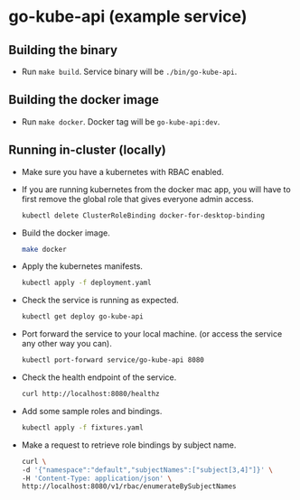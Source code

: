# go-kube-api (example service)

## Building the binary

* Run `make build`. Service binary will be `./bin/go-kube-api`.

## Building the docker image

* Run `make docker`. Docker tag will be `go-kube-api:dev`.

## Running in-cluster (locally)

* Make sure you have a kubernetes with RBAC enabled.
* If you are running kubernetes from the docker mac app, you will have to
  first remove the global role that gives everyone admin access.

  ```sh
  kubectl delete ClusterRoleBinding docker-for-desktop-binding
  ```

* Build the docker image.
  
  ```sh
  make docker
  ```

* Apply the kubernetes manifests.
  
  ```sh
  kubectl apply -f deployment.yaml
  ```

* Check the service is running as expected.
  
  ```sh
  kubectl get deploy go-kube-api
  ```

* Port forward the service to your local machine.
  (or access the service any other way you can).

  ```sh
  kubectl port-forward service/go-kube-api 8080
  ```

* Check the health endpoint of the service.
  
  ```sh
  curl http://localhost:8080/healthz
  ```

* Add some sample roles and bindings.

  ```sh
  kubectl apply -f fixtures.yaml
  ```

* Make a request to retrieve role bindings by subject name.

  ```sh
  curl \
  -d '{"namespace":"default","subjectNames":["subject[3,4]"]}' \
  -H 'Content-Type: application/json' \
  http://localhost:8080/v1/rbac/enumerateBySubjectNames
  ```
